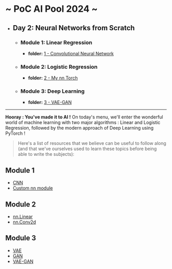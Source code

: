 # ~ PoC AI Pool 2024 ~

- ## Day 2: Neural Networks from Scratch
  - ### Module 1: Linear Regression
    - **folder:** [1 - Convolutional Neural Network](1%20-%20Convolutional%20Neural%20Network)
  - ### Module 2: Logistic Regression
    - **folder:** [2 - My nn Torch](2%20-%20My%20nn%20Torch)
  - ### Module 3: Deep Learning
    - **folder:** [3 - VAE-GAN](3%20-%20VAE-GAN)

---

**Hooray : You've made it to AI !**
On today's menu, we'll enter the wonderful world of machine learning with two major algorithms : Linear and Logistic Regression, followed by the modern approach of Deep Learning using PyTorch !

> Here's a list of resources that we believe can be useful to follow along (and that we've ourselves used to learn these topics before being able to write the subjects):

## Module 1

- [CNN](https://towardsdatascience.com/convolutional-neural-networks-explained-9cc5188c4939)
- [Custom nn module](https://pytorch.org/tutorials/beginner/nn_tutorial.html)

## Module 2

- [nn.Linear](https://pytorch.org/docs/stable/generated/torch.nn.Linear.html)
- [nn.Conv2d](https://pytorch.org/docs/stable/generated/torch.nn.Conv2d.html)

## Module 3

- [VAE](https://towardsdatascience.com/understanding-variational-autoencoders-vaes-f70510919f73)
- [GAN](https://towardsdatascience.com/gan-by-example-using-keras-on-tensorflow-backend-1a6d515a60d0)
- [VAE-GAN](https://wandb.ai/shambhavicodes/vae-gan/reports/An-Introduction-to-VAE-GANs--VmlldzoxMTcxMjM5)
